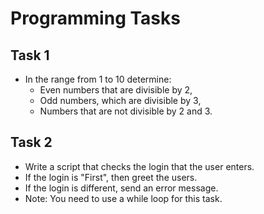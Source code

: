 # Programming Tasks

## Task 1
- In the range from 1 to 10 determine:
    - Even numbers that are divisible by 2,
    - Odd numbers, which are divisible by 3,
    - Numbers that are not divisible by 2 and 3.

## Task 2
- Write a script that checks the login that the user enters.
- If the login is "First", then greet the users.
- If the login is different, send an error message.
- Note: You need to use a while loop for this task.
